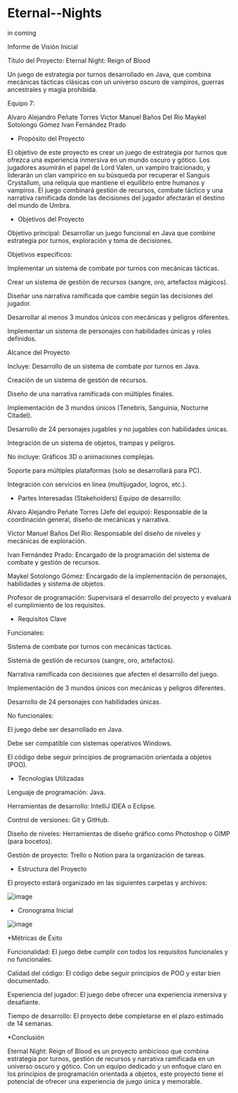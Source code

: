 # Eternal--Nights
in coming

Informe de Visión Inicial

 Título del Proyecto:
Eternal Night: Reign of Blood

Un juego de estrategia por turnos desarrollado en Java, que combina mecánicas tácticas clásicas con un universo oscuro de vampiros, guerras ancestrales y magia prohibida.


Equipo 7:

Alvaro Alejandro Peñate Torres
Victor Manuel Baños Del Rio
Maykel Sotolongo Gómez
Ivan Fernández Prado



* Propósito del Proyecto

El objetivo de este proyecto es crear un juego de estrategia por turnos que ofrezca una experiencia inmersiva en un mundo oscuro y gótico. Los jugadores asumirán el papel de Lord Valen, un vampiro traicionado, y liderarán un clan vampírico en su búsqueda por recuperar el Sanguis Crystallum, una reliquia que mantiene el equilibrio entre humanos y vampiros. El juego combinará gestión de recursos, combate táctico y una narrativa ramificada donde las decisiones del jugador afectarán el destino del mundo de Umbra.

* Objetivos del Proyecto

Objetivo principal: Desarrollar un juego funcional en Java que combine estrategia por turnos, exploración y toma de decisiones.

Objetivos específicos:

Implementar un sistema de combate por turnos con mecánicas tácticas.

Crear un sistema de gestión de recursos (sangre, oro, artefactos mágicos).

Diseñar una narrativa ramificada que cambie según las decisiones del jugador.

Desarrollar al menos 3 mundos únicos con mecánicas y peligros diferentes.

Implementar un sistema de personajes con habilidades únicas y roles definidos.

 Alcance del Proyecto

Incluye:
Desarrollo de un sistema de combate por turnos en Java.

Creación de un sistema de gestión de recursos.

Diseño de una narrativa ramificada con múltiples finales.

Implementación de 3 mundos únicos (Tenebris, Sanguinia, Nocturne Citadel).

Desarrollo de 24 personajes jugables y no jugables con habilidades únicas.

Integración de un sistema de objetos, trampas y peligros.

No incluye:
Gráficos 3D o animaciones complejas.

Soporte para múltiples plataformas (solo se desarrollará para PC).

Integración con servicios en línea (multijugador, logros, etc.).



* Partes Interesadas (Stakeholders)
Equipo de desarrollo:

Alvaro Alejandro Peñate Torres (Jefe del equipo): Responsable de la coordinación general, diseño de mecánicas y narrativa.

Victor Manuel Baños Del Rio:  Responsable del diseño de niveles y mecánicas de exploración.

Ivan Fernández Prado: Encargado de la programación del sistema de combate y gestión de recursos.

Maykel Sotolongo Gómez: Encargado de la implementación de personajes, habilidades y sistema de objetos.

Profesor de programación: Supervisará el desarrollo del proyecto y evaluará el cumplimiento de los requisitos.


* Requisitos Clave

Funcionales:

Sistema de combate por turnos con mecánicas tácticas.

Sistema de gestión de recursos (sangre, oro, artefactos).

Narrativa ramificada con decisiones que afecten el desarrollo del juego.

Implementación de 3 mundos únicos con mecánicas y peligros diferentes.

Desarrollo de 24 personajes con habilidades únicas.

No funcionales:

El juego debe ser desarrollado en Java.

Debe ser compatible con sistemas operativos Windows.

El código debe seguir principios de programación orientada a objetos (POO).

* Tecnologías Utilizadas

Lenguaje de programación: Java.

Herramientas de desarrollo: IntelliJ IDEA o Eclipse.

Control de versiones: Git y GitHub.

Diseño de niveles: Herramientas de diseño gráfico como Photoshop o GIMP (para bocetos).

Gestión de proyecto: Trello o Notion para la organización de tareas.

* Estructura del Proyecto

El proyecto estará organizado en las siguientes carpetas y archivos:

![image](https://github.com/user-attachments/assets/e837945e-fa1d-4665-9b9a-da480fd84ef6)

   * Cronograma Inicial
  
![image](https://github.com/user-attachments/assets/26f76a09-cd3f-4094-b737-ef9b6f1971e5)

*Métricas de Éxito

Funcionalidad: El juego debe cumplir con todos los requisitos funcionales y no funcionales.

Calidad del código: El código debe seguir principios de POO y estar bien documentado.

Experiencia del jugador: El juego debe ofrecer una experiencia inmersiva y desafiante.

Tiempo de desarrollo: El proyecto debe completarse en el plazo estimado de 14 semanas.

*Conclusión

Eternal Night: Reign of Blood es un proyecto ambicioso que combina estrategia por turnos, gestión de recursos y narrativa ramificada en un universo oscuro y gótico. Con un equipo dedicado y un enfoque claro en los principios de programación orientada a objetos, este proyecto tiene el potencial de ofrecer una experiencia de juego única y memorable.
